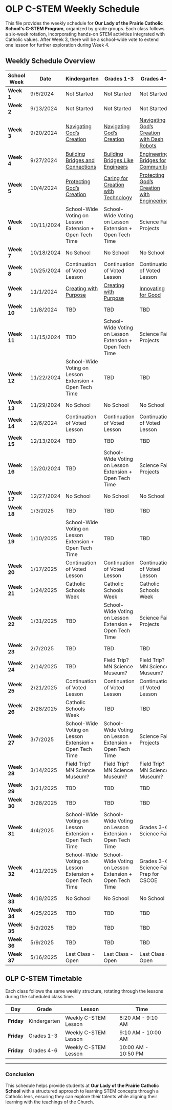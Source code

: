 # OLP C-STEM Weekly Schedule

This file provides the weekly schedule for **Our Lady of the Prairie Catholic School's C-STEM Program**, organized by grade groups. Each class follows a six-week rotation, incorporating hands-on STEM activities integrated with Catholic values. After Week 3, there will be a school-wide vote to extend one lesson for further exploration during Week 4.

## Weekly Schedule Overview

| **School Week** | **Date**     | **Kindergarten**                                                                                                                      | **Grades 1-3**                                                                                                                              | **Grades 4-6**                                                                                                                                            |
|-----------------|--------------|--------------------------------------------------------------------------------------------------------------------------------------|---------------------------------------------------------------------------------------------------------------------------------------------|----------------------------------------------------------------------------------------------------------------------------------------------------------|
| **Week 1**      | 9/6/2024     | Not Started                                                                                                                          | Not Started                                                                                                                                 | Not Started                                                                                                                                               |
| **Week 2**      | 9/13/2024    | Not Started                                                                                                                          | Not Started                                                                                                                                 | Not Started                                                                                                                                               |
| **Week 3**      | 9/20/2024    | [Navigating God’s Creation](../LessonPlans/Kindergarten/Navigating%20God's%20Creation.md)                                             | [Navigating God’s Creation](../LessonPlans/Grades1-3/Navigating%20God's%20Creation.md)                                                       | [Navigating God’s Creation with Dash Robots](../LessonPlans/Grades4-6/Navigating%20God's%20Creation%20with%20Dash%20Robots.md)                             |
| **Week 4**      | 9/27/2024    | [Building Bridges and Connections](../LessonPlans/Kindergarten/Building%20Bridges%20and%20Connections.md)                            | [Building Bridges Like Engineers](../LessonPlans/Grades1-3/Building%20Bridges%20Like%20Engineers.md)                                         | [Engineering Bridges for Communities](../LessonPlans/Grades4-6/Engineering%20Bridges%20for%20Communities.md)                                               |
| **Week 5**      | 10/4/2024    | [Protecting God’s Creation](../LessonPlans/Kindergarten/Protecting%20God's%20Creation.md)                                             | [Caring for Creation with Technology](../LessonPlans/Grades1-3/Caring%20for%20Creation%20with%20Technology.md)                              | [Protecting God’s Creation with Engineering](../LessonPlans/Grades4-6/Protecting%20God's%20Creation%20with%20Engineering.md)                              |
| **Week 6**      | 10/11/2024   | School-Wide Voting on Lesson Extension + Open Tech Time                                                                               | School-Wide Voting on Lesson Extension + Open Tech Time                                                                                      | Science Fair Projects                                                                                                                                     |
| **Week 7**      | 10/18/2024   | No School                                                                                                                            | No School                                                                                                                                   | No School                                                                                                                                                 |
| **Week 8**      | 10/25/2024   | Continuation of Voted Lesson                                                                                                          | Continuation of Voted Lesson                                                                                                                 | Continuation of Voted Lesson                                                                                                                              |
| **Week 9**      | 11/1/2024    | [Creating with Purpose](../LessonPlans/Kindergarten/Creating%20with%20Purpose.md)                                                     | [Creating with Purpose](../LessonPlans/Grades1-3/Creating%20with%20Purpose.md)                                                              | [Innovating for Good](../LessonPlans/Grades4-6/Innovating%20for%20Good.md)                                                                                |
| **Week 10**     | 11/8/2024    | TBD                                                                                                                                  | TBD                                                                                                                                         | TBD                                                                                                                                                       |
| **Week 11**     | 11/15/2024   | TBD                                                                                                                                  | School-Wide Voting on Lesson Extension + Open Tech Time                                                                                      | Science Fair Projects                                                                                                                                     |
| **Week 12**     | 11/22/2024   | School-Wide Voting on Lesson Extension + Open Tech Time                                                                               | TBD                                                                                                                                         | TBD                                                                                                                                                       |
| **Week 13**     | 11/29/2024   | No School                                                                                                                            | No School                                                                                                                                   | No School                                                                                                                                                 |
| **Week 14**     | 12/6/2024    | Continuation of Voted Lesson                                                                                                          | Continuation of Voted Lesson                                                                                                                 | Continuation of Voted Lesson                                                                                                                              |
| **Week 15**     | 12/13/2024   | TBD                                                                                                                                  | TBD                                                                                                                                         | TBD                                                                                                                                                       |
| **Week 16**     | 12/20/2024   | TBD                                                                                                                                  | School-Wide Voting on Lesson Extension + Open Tech Time                                                                                      | Science Fair Projects                                                                                                                                     |
| **Week 17**     | 12/27/2024   | No School                                                                                                                            | No School                                                                                                                                   | No School                                                                                                                                                 |
| **Week 18**     | 1/3/2025     | TBD                                                                                                                                  | TBD                                                                                                                                         | TBD                                                                                                                                                       |
| **Week 19**     | 1/10/2025    | School-Wide Voting on Lesson Extension + Open Tech Time                                                                               | TBD                                                                                                                                         | TBD                                                                                                                                                       |
| **Week 20**     | 1/17/2025    | Continuation of Voted Lesson                                                                                                          | Continuation of Voted Lesson                                                                                                                 | Continuation of Voted Lesson                                                                                                                              |
| **Week 21**     | 1/24/2025    | Catholic Schools Week                                                                                                                | Catholic Schools Week                                                                                                                       | Catholic Schools Week                                                                                                                                    |
| **Week 22**     | 1/31/2025    | TBD                                                                                                                                  | School-Wide Voting on Lesson Extension + Open Tech Time                                                                                      | Science Fair Projects                                                                                                                                     |
| **Week 23**     | 2/7/2025     | TBD                                                                                                                                  | TBD                                                                                                                                         | TBD                                                                                                                                                       |
| **Week 24**     | 2/14/2025    | TBD                                                                                                                                  | Field Trip? MN Science Museum?                                                                                                               | Field Trip? MN Science Museum?                                                                                                                            |
| **Week 25**     | 2/21/2025    | Continuation of Voted Lesson                                                                                                          | Continuation of Voted Lesson                                                                                                                 | Continuation of Voted Lesson                                                                                                                              |
| **Week 26**     | 2/28/2025    | Catholic Schools Week                                                                                                                | TBD                                                                                                                                         | TBD                                                                                                                                                       |
| **Week 27**     | 3/7/2025     | School-Wide Voting on Lesson Extension + Open Tech Time                                                                               | School-Wide Voting on Lesson Extension + Open Tech Time                                                                                      | Science Fair Projects                                                                                                                                     |
| **Week 28**     | 3/14/2025    | Field Trip? MN Science Museum?                                                                                                        | Field Trip? MN Science Museum?                                                                                                               | Field Trip? MN Science Museum?                                                                                                                            |
| **Week 29**     | 3/21/2025    | TBD                                                                                                                                  | TBD                                                                                                                                         | TBD                                                                                                                                                       |
| **Week 30**     | 3/28/2025    | TBD                                                                                                                                  | TBD                                                                                                                                         | TBD                                                                                                                                                       |
| **Week 31**     | 4/4/2025     | School-Wide Voting on Lesson Extension + Open Tech Time                                                                               | School-Wide Voting on Lesson Extension + Open Tech Time                                                                                      | Grades 3-6 Science Fair!                                                                                                                                 |
| **Week 32**     | 4/11/2025    | School-Wide Voting on Lesson Extension + Open Tech Time                                                                               | School-Wide Voting on Lesson Extension + Open Tech Time                                                                                      | Grades 3-6 Science Fair Prep for CSCOE                                                                                                                   |
| **Week 33**     | 4/18/2025    | No School                                                                                                                            | No School                                                                                                                                   | No School                                                                                                                                                 |
| **Week 34**     | 4/25/2025    | TBD                                                                                                                                  | TBD                                                                                                                                         | TBD                                                                                                                                                       |
| **Week 35**     | 5/2/2025     | TBD                                                                                                                                  | TBD                                                                                                                                         | TBD                                                                                                                                                       |
| **Week 36**     | 5/9/2025     | TBD                                                                                                                                  | TBD                                                                                                                                         | TBD                                                                                                                                                       |
| **Week 37**     | 5/16/2025    | Last Class - Open                                                                                                                    | Last Class - Open                                                                                                                            | Last Class - Open                                                                                                                                        |

## OLP C-STEM Timetable

Each class follows the same weekly structure, rotating through the lessons during the scheduled class time. 

| **Day**       | **Grade**     | **Lesson**                                | **Time**      |
|---------------|---------------|-------------------------------------------|---------------|
| **Friday**    | Kindergarten    | Weekly C-STEM Lesson                      | 8:20 AM - 9:10 AM |
| **Friday**   | Grades 1-3    | Weekly C-STEM Lesson                      | 9:10 AM - 10:00 AM |
| **Friday** | Grades 4-6     | Weekly C-STEM Lesson                      | 10:00 AM - 10:50 PM |

---

### Conclusion

This schedule helps provide students at **Our Lady of the Prairie Catholic School** with a structured approach to learning STEM concepts through a Catholic lens, ensuring they can explore their talents while aligning their learning with the teachings of the Church.
